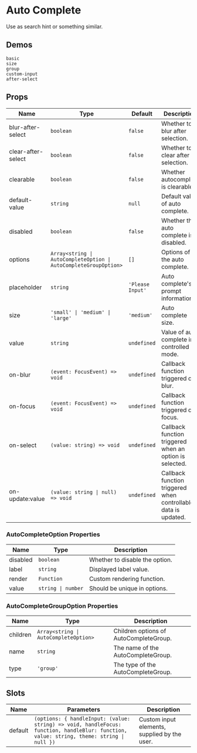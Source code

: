 # Auto Complete

Use as search hint or something similar.

## Demos

```demo
basic
size
group
custom-input
after-select
```

## Props

| Name | Type | Default | Description |
| --- | --- | --- | --- |
| blur-after-select | `boolean` | `false` | Whether to blur after selection. |
| clear-after-select | `boolean` | `false` | Whether to clear after selection. |
| clearable | `boolean` | `false` | Whether autocomplete is clearable. |
| default-value | `string` | `null` | Default value of auto complete. |
| disabled | `boolean` | `false` | Whether the auto complete is disabled. |
| options | `Array<string \| AutoCompleteOption \| AutoCompleteGroupOption>` | `[]` | Options of the auto complete. |
| placeholder | `string` | `'Please Input'` | Auto complete's prompt information. |
| size | `'small' \| 'medium' \| 'large'` | `'medium'` | Auto complete size. |
| value | `string` | `undefined` | Value of auto complete in controlled mode. |
| on-blur | `(event: FocusEvent) => void` | `undefined` | Callback function triggered on blur. |
| on-focus | `(event: FocusEvent) => void` | `undefined` | Callback function triggered on focus. |
| on-select | `(value: string) => void` | `undefined` | Callback function triggered when an option is selected. |
| on-update:value | `(value: string \| null) => void` | `undefined` | Callback function triggered when controllable data is updated. |

### AutoCompleteOption Properties

| Name     | Type               | Description                    |
| -------- | ------------------ | ------------------------------ |
| disabled | `boolean`          | Whether to disable the option. |
| label    | `string`           | Displayed label value.         |
| render   | `Function`         | Custom rendering function.     |
| value    | `string \| number` | Should be unique in options.   |

### AutoCompleteGroupOption Properties

| Name | Type | Description |
| --- | --- | --- |
| children | `Array<string \| AutoCompleteOption>` | Children options of AutoCompleteGroup. |
| name | `string` | The name of the AutoCompleteGroup. |
| type | `'group'` | The type of the AutoCompleteGroup. |

## Slots

| Name | Parameters | Description |
| --- | --- | --- |
| default | `(options: { handleInput: (value: string) => void, handleFocus: function, handleBlur: function, value: string, theme: string \| null })` | Custom input elements, supplied by the user. |

